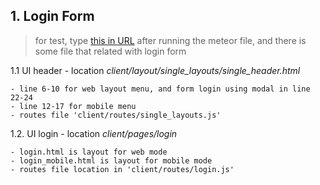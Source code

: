 ## 1. Login Form

> for test, type [this in URL](http://localhost:3000/single_layouts) after running the meteor file, and there is some file that related with login form

1.1	 UI header - location *client/layout/single_layouts/single_header.html*

	- line 6-10 for web layout menu, and form login using modal in line 22-24
	- line 12-17 for mobile menu
	- routes file 'client/routes/single_layouts.js'

1.2.  UI login - location *client/pages/login*

	- login.html is layout for web mode
	- login_mobile.html is layout for mobile mode
	- routes file location in 'client/routes/login.js' 
